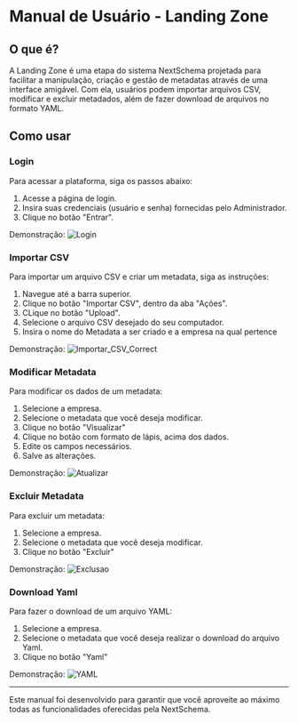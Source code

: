 # Manual de Usuário - Landing Zone

## O que é?

A Landing Zone é uma etapa do sistema NextSchema projetada para facilitar a manipulação, criação e gestão de metadatas através de uma interface amigável. Com ela, usuários podem importar arquivos CSV, modificar e excluir metadados, além de fazer download de arquivos no formato YAML.

## Como usar

### Login

Para acessar a plataforma, siga os passos abaixo:
1. Acesse a página de login.
2. Insira suas credenciais (usuário e senha) fornecidas pelo Administrador.
3. Clique no botão "Entrar".

Demonstração:
![Login](https://github.com/TechHorizonBR/API_3SEM/assets/89109574/86f1f8be-0c77-4962-8e22-8be470e4e9d4)

### Importar CSV

Para importar um arquivo CSV e criar um metadata, siga as instruções:
1. Navegue até a barra superior.
3. Clique no botão "Importar CSV", dentro da aba "Ações".
4. CLique no botão "Upload".
5. Selecione o arquivo CSV desejado do seu computador.
6. Insira o nome do Metadata a ser criado e a empresa na qual pertence

Demonstração:
![Importar_CSV_Correct](https://github.com/TechHorizonBR/API_3SEM/assets/89109574/caf828a5-8f99-47fe-8e8f-1a7aec3a6a9c)


### Modificar Metadata

Para modificar os dados de um metadata:
1. Selecione a empresa.
2. Selecione o metadata que você deseja modificar.
3. Clique no botão "Visualizar"
4. Clique no botão com formato de lápis, acima dos dados.
5. Edite os campos necessários.
6. Salve as alterações.

Demonstração:
![Atualizar](https://github.com/TechHorizonBR/API_3SEM/assets/89109574/58f25786-6593-4f6c-9db1-e2e50e6f50dc)

### Excluir Metadata

Para excluir um metadata:
1. Selecione a empresa.
2. Selecione o metadata que você deseja modificar.
3. Clique no botão "Excluir"

Demonstração:
![Exclusao](https://github.com/TechHorizonBR/API_3SEM/assets/89109574/b48bd298-a24e-4b6e-949c-878f10e3fc88)

### Download Yaml

Para fazer o download de um arquivo YAML:
1. Selecione a empresa.
2. Selecione o metadata que você deseja realizar o download do arquivo Yaml.
3. Clique no botão "Yaml"

Demonstração:
![YAML](https://github.com/TechHorizonBR/API_3SEM/assets/89109574/2549dd75-00ee-4a54-b323-89c6693690e1)


---

Este manual foi desenvolvido para garantir que você aproveite ao máximo todas as funcionalidades oferecidas pela NextSchema.
